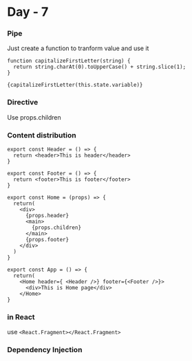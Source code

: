 # Day - 7

### Pipe

Just create a function to tranform value and use it

```
function capitalizeFirstLetter(string) {
  return string.charAt(0).toUpperCase() + string.slice(1);
}
```

```
{capitalizeFirstLetter(this.state.variable)}
```

### Directive

Use props.children

### Content distribution

```
export const Header = () => {
  return <header>This is header</header>
}
```

```
export const Footer = () => {
  return <footer>This is footer</footer>
}
```

```
export const Home = (props) => {
  return(
    <div>
      {props.header}
      <main>
        {props.children}
      </main>
      {props.footer}
    </div>
  )
}
```

```
export const App = () => {
  return(
    <Home header={ <Header />} footer={<Footer />}>
      <div>This is Home page</div>
    </Home>
}
```

### <ng-container> in React

use `<React.Fragment></React.Fragment>`

### Dependency Injection

